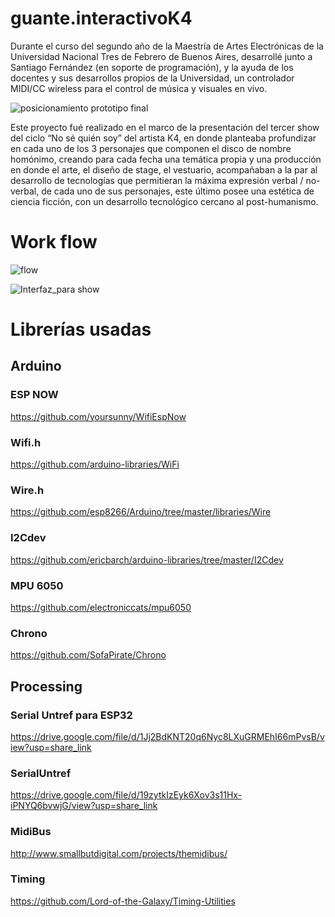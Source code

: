 # guante.interactivoK4

Durante el curso del segundo año de la Maestría de Artes Electrónicas de la Universidad Nacional Tres de Febrero de Buenos Aires, desarrollé junto a Santiago Fernández (en soporte de programación), y la ayuda de los docentes y sus desarrollos propios de la Universidad, un controlador MIDI/CC wireless para el control de música y visuales en vivo. 

![posicionamiento prototipo final](https://user-images.githubusercontent.com/127367351/224158105-a45e2654-502c-43d8-a479-50831ce7d4f6.jpeg)


Este proyecto fué realizado en el marco de la presentación del tercer show del ciclo “No sé quién soy” del artista K4, en donde planteaba profundizar en cada uno de los 3 personajes que componen el disco de nombre homónimo, creando para cada fecha una temática propia y una producción en donde el arte, el diseño de stage, el vestuario, acompañaban a la par al desarrollo de tecnologías que permitieran la máxima expresión verbal / no-verbal, de cada uno de sus personajes, este último posee una estética de ciencia ficción, con un desarrollo tecnológico cercano al post-humanismo. 

# Work flow
![flow](https://user-images.githubusercontent.com/127367351/224158011-3731d02f-ed19-4d83-b633-cb0139b7210e.jpg)

![Interfaz_para show](https://user-images.githubusercontent.com/127367351/224158152-60173c52-3ff5-4a0f-ae1d-1c132d4a58f0.jpeg)


# Librerías usadas

## Arduino
### ESP NOW 
https://github.com/yoursunny/WifiEspNow
### Wifi.h
https://github.com/arduino-libraries/WiFi
### Wire.h
https://github.com/esp8266/Arduino/tree/master/libraries/Wire
### I2Cdev
https://github.com/ericbarch/arduino-libraries/tree/master/I2Cdev
### MPU 6050
https://github.com/electroniccats/mpu6050
### Chrono
https://github.com/SofaPirate/Chrono

## Processing
### Serial Untref para ESP32
https://drive.google.com/file/d/1Jj2BdKNT20q6Nyc8LXuGRMEhI66mPvsB/view?usp=share_link
### SerialUntref
https://drive.google.com/file/d/19zytkIzEyk6Xov3s11Hx-iPNYQ6bvwjG/view?usp=share_link
### MidiBus
http://www.smallbutdigital.com/projects/themidibus/
### Timing 
https://github.com/Lord-of-the-Galaxy/Timing-Utilities
